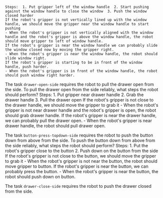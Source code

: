 
    Steps:  1. Put gripper left of the window handle  2. Start pushing against the window handle to close the window  3. Push the window closed harder
    If the robot's gripper is not vertically lined up with the window handle, we should move the gripper near the window handle to start pushing
    - When the robot's gripper is not vertically aligned with the window handle and the robot's gripper is above the window handle, the robot should move gripper to left of window handle.
    If the robot's gripper is near the window handle we can probably slide the window closed now by moving the gripper right.
    - When the robot's gripper is near the window handle, the robot should slide window right.
    If the robot's gripper is starting to be in front of the window handle, push harder.
    - When the robot's gripper is in front of the window handle, the robot should push window right harder.

The task `drawer-open-side` requires the robot to pull the drawer open from the side.
To pull the drawer open from the side reliably, what steps the robot should perform?
    Steps:  1. Put gripper near drawer handle  2. Grab the drawer handle  3. Pull the drawer open
    If the robot's gripper is not close to the drawer handle, we should move the gripper to grab it
    - When the robot's gripper is not near drawer handle and the robot's gripper is open, the robot should grab drawer handle.
    If the robot's gripper is near the drawer handle, we can probably pull the drawer open.
    - When the robot's gripper is near drawer handle, the robot should pull drawer open.

The task `button-press-topdown-side` requires the robot to push the button down from above from the side.
To push the button down from above from the side reliably, what steps the robot should perform?
    Steps:  1. Put the robot's gripper close to the button  2. Push down on the button from the side
    If the robot's gripper is not close to the button, we should move the gripper to grab it
    - When the robot's gripper is not near the button, the robot should move gripper to button.
    If the robot's gripper is near the button, we can probably press the button.
    - When the robot's gripper is near the button, the robot should push down on button.

The task `drawer-close-side` requires the robot to push the drawer closed from the side.
